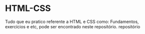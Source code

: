# HTML-CSS
Tudo que eu pratico referente a HTML e CSS como: Fundamentos, exercícios e etc, pode ser encontrado neste repositório. repositório
